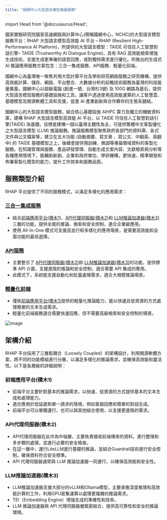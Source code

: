 ```yaml
---
title: "國網中心大型語言模型推論服務"
---
```

import Head from '@docusaurus/Head';

<Head>
  <title>Home | NCHC RHAP</title>
</Head>

國家實驗研究院國家高速網路與計算中心(簡稱國網中心，NCHC)的大型語言模型服務平台：RHAP 大型語言模型高效能 AI 平台 – RHAP (Resilient High-Performance AI Platform)，所提供的大型語言模型：TAIDE 可信任人工智慧對話引擎– TAIDE (Trustworthy AI Dialogue Engine)，具有 RAG 高效能檢索增強生成技術，支援生成更準確的語意回應，或對獨特需求進行優化。所推出的生成式 AI 推論應用服務方案包含：三合一集成服務、API服務、輕量化前端。

國網中心為臺灣唯一聚焦共用大型計算平台及學術研究網路服務之研究機構，提供高效能計算、儲存、網路、平台整合、大數據分析的前瞻技術服務為臺灣的科技能量奠基。國網中心以超級電腦 (創進一號、台灣杉3號) 及 100G 網路為基石，提供大型語言模型服務的基礎設施和工具，讓客戶透過使用高效能運算的人工智慧雲、基礎模型及開源軟體工具和支援，促進 AI 產業創新與合作夥伴的生態系鏈結。

國網中心的大型語言模型服務，結合核心基礎設施 AIHPC 算力及獨立的機敏資料庫，建構 RHAP 大型語言模型高效能 AI 平台，以 TAIDE 可信任人工智慧對話引擎(TAIDE) 為基礎。目標是建構一個以臺灣主體性為主，可提供繁體中文客製優化之大型語言模型 (LLM) 推論服務。推論服務模型聚焦政府各部門的資料庫、各式文件與公文檔案等，建立在五大功能 (自動摘要、寫文章 、寫公文、中翻英、英翻中) 的 TAIDE 基礎模型之上，後續會提供預訓練、微調等專屬領域資料的客製化服務。在知識管理與服務、產品研發管理、自動生成文案內容、文獻檢索與分析等各種應用情境下，能輔助新創、企業和政府單位、學研機構，更快速、精準開發和佈署客製化模型的能力，提升工作效率和服務品質。

## 服務類型介紹

RHAP 平台提供了不同的服務模式，以滿足多樣化的應用需求：

### [三合一集成服務](/docs/service_intro/services/三合一集成服務)

   - 結合[前端應用平台(積木1)](/docs/service_intro/home.md#架構介紹)、[API代理伺服器(積木2)](/docs/service_intro/home.md#架構介紹)和 [LLM推論加速器(積木3)](/docs/service_intro/home.md#架構介紹)三層的功能，提供全面的推論、檢索和安全控制，適合企業級應用。
   - 使用 All-In-One 模式可支援高並行和多樣化的應用場景，是需要高效能和全面功能的最佳選擇。

### [API服務](/docs/service_intro/services/API服務)

   - 主要整合了 [API代理伺服器(積木2)](/docs/service_intro/home.md#架構介紹)和 [LLM推論加速器(積木3)](/docs/service_intro/home.md#架構介紹)的功能，提供標準 API 介面，支援進階的推論和安全控制，適合需要 API 集成的應用。
   - 此模式下，系統能支援自動化和批量處理需求，適合大規模推論場景。

### [輕量化前端](/docs/service_intro/services/輕量化前端)

   - 僅依[前端應用平台(積木1)](/docs/service_intro/home.md#架構介紹)提供的輕量化推論能力，能以快速且低資源的方式處理簡單的文本生成需求。
   - 輕量化前端服務適合需要快速回應、但不需要高級檢索和安全控制的場景。


![image](/img/arch.png)

## 架構介紹

RHAP 平台採用了三層鬆耦合（Loosely Coupled）的架構設計，利用開源軟體方案，將不同的功能模組進行分層，以滿足多樣化的推論需求，並確保高效能和靈活性。以下是各層級的詳細說明：

### 前端應用平台(積木1)

   - 前端平台主要針對基本的推論需求，以快速、低資源的方式提供基本的文本生成和處理能力。
   - 適合應用於低延遲和單一請求的情境，例如客服回應和簡單的對話生成。
   - 前端平台可以單獨運行，也可以與其他組合使用，以支援更進階的需求。

### API代理伺服器(積木2)

   - API代理伺服器在此作為中端層，主要負責接收前端傳來的資料，進行整理和多步驟的處理，並進行必要的安全檢查。
   - 在這一層中，運行LiteLLM進行基礎的推論，並結合Guardrail技術進行安全控制，確保資料符合安全標準。
   - API 代理伺服器通常與 LLM 推論加速器一同運行，以確保高效能和安全性。

### LLM推論加速器(積木3)

   - LLM推論加速器支援大部分的vLLM和Ollama模型，主要承擔深度推理和高效能計算的工作，利用GPU密集運算以處理更複雜的推論需求。
   - TEI（Embedding Engine）增強生成的準確性和效率。
   - LLM 推論加速器與 API 代理伺服器層緊密結合，提供高可靠性和安全的推論環境。
